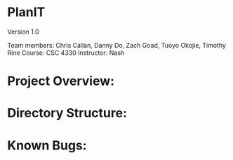 # PlanIT
Version 1.0

Team members: Chris Callan, Danny Do, Zach Goad, Tuoyo Okojie, Timothy Rine
Course: CSC 4330
Instructor: Nash

# Project Overview:

# Directory Structure:

# Known Bugs:


